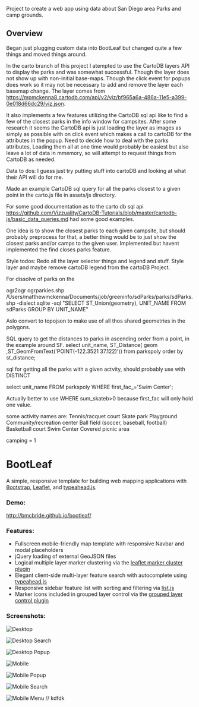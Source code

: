 Project to create a web app using data about San Diego area Parks and camp grounds.

## Overview

Began just plugging custom data into BootLeaf but changed quite a few things and moved things around.  

In the carto branch of this project I atempted to use the CartoDB layers API to display the parks and was somewhat successful. Though the layer does not show up with non-initial base-maps. Though the click event for popups does work so it may not be necessary to add and remove the layer each basemap change. The layer comes from https://mpmckenna8.cartodb.com/api/v2/viz/bf965a6a-486a-11e5-a399-0e018d66dc29/viz.json.

It also implements a few features utilizing the CartoDB sql api like to find a few of the closest parks in the info window for campsites. After some research it seems the CartoDB api is just loading the layer as images as simply as possible with on click event which makes a call to cartoDB for the attributes in the popup.  Need to decide how to deal with the parks attributes, Loading them all at one time would probably be easiest but also leave a lot of data in mmemory, so will attempt to request things from CartoDB as needed.



Data to dos:
  I guess just try putting stuff into cartoDB and looking at what their API will do for me.

  Made an example CartoDB sql query for all the parks closest to a given point in the carto.js file in assets/js directory.

  For some good documentation as to the carto db sql api https://github.com/Vizzuality/CartoDB-Tutorials/blob/master/cartodb-js/basic_data_queries.md had some good examples.

One idea is to show the closest parks to each given campsite, but should probably preprocess for that, a better thing would be to just show the closest parks and/or camps to the given user. Implemented but havent implemented the find closes parks feature.


Style todos:
  Redo all the layer selecter things and legend and stuff. Style layer and maybe remove cartoDB legend from the cartoDB Project.

For dissolve of parks on the

ogr2ogr ogrparkies.shp /Users/matthewmckenna/Documents/job/greeninfo/sdParks/parks/sdParks.shp -dialect sqlite -sql "SELECT ST_Union(geometry), UNIT_NAME FROM sdParks GROUP BY UNIT_NAME"

Aslo convert to topojson to make use of all thos shared geometries in the polygons.

SQL query to get the distances to parks in ascending order from a point, in the example around SF.
    select unit_name, ST_Distance( geom ,ST_GeomFromText('POINT(-122.3521 37.122)')) from parkspoly order by st_distance;


sql for getting all the parks with a given actvity, should probably use with DISTINCT

  select unit_name FROM parkspoly WHERE first_fac_='Swim Center';

  Actually better to use WHERE sum_skateb>0 because first_fac will only hold one value.

some activity names are:
  Tennis/racquet court
  Skate park
  Playground
  Community/recreation center
  Ball field (soccer, baseball, football)
  Basketball court
  Swim Center
  Covered picnic area

  camping = 1




BootLeaf
========

A simple, responsive template for building web mapping applications with [Bootstrap](http://getbootstrap.com/), [Leaflet](http://leafletjs.com/), and [typeahead.js](http://twitter.github.io/typeahead.js/).

### Demo:
http://bmcbride.github.io/bootleaf/

### Features:
* Fullscreen mobile-friendly map template with responsive Navbar and modal placeholders
* jQuery loading of external GeoJSON files
* Logical multiple layer marker clustering via the [leaflet marker cluster plugin](https://github.com/Leaflet/Leaflet.markercluster)
* Elegant client-side multi-layer feature search with autocomplete using [typeahead.js](http://twitter.github.io/typeahead.js/)
* Responsive sidebar feature list with sorting and filtering via [list.js](http://listjs.com/)
* Marker icons included in grouped layer control via the [grouped layer control plugin](https://github.com/ismyrnow/Leaflet.groupedlayercontrol)

### Screenshots:

![Desktop](http://bmcbride.github.io/bootleaf/screenshots/bootleaf-desktop1.png)

![Desktop Search](http://bmcbride.github.io/bootleaf/screenshots/bootleaf-desktop2.png)

![Desktop Popup](http://bmcbride.github.io/bootleaf/screenshots/bootleaf-desktop3.png)

![Mobile](http://bmcbride.github.io/bootleaf/screenshots/bootleaf-mobile1.png)

![Mobile Popup](http://bmcbride.github.io/bootleaf/screenshots/bootleaf-mobile2.png)

![Mobile Search](http://bmcbride.github.io/bootleaf/screenshots/bootleaf-mobile3.png)

![Mobile Menu](http://bmcbride.github.io/bootleaf/screenshots/bootleaf-mobile4.png)
// kdfdk
